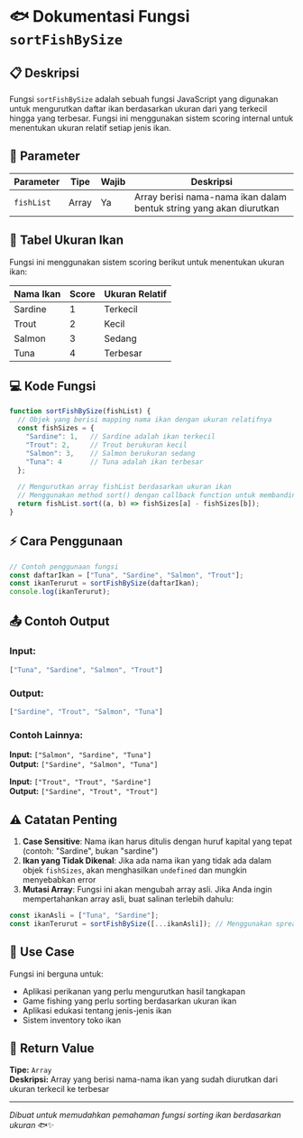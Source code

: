 # 🐟 Dokumentasi Fungsi `sortFishBySize`

## 📋 Deskripsi

Fungsi `sortFishBySize` adalah sebuah fungsi JavaScript yang digunakan untuk mengurutkan daftar ikan berdasarkan ukuran dari yang terkecil hingga yang terbesar. Fungsi ini menggunakan sistem scoring internal untuk menentukan ukuran relatif setiap jenis ikan.

## 🔧 Parameter

| Parameter | Tipe | Wajib | Deskripsi |
|-----------|------|-------|-----------|
| `fishList` | Array | Ya | Array berisi nama-nama ikan dalam bentuk string yang akan diurutkan |

## 🐠 Tabel Ukuran Ikan

Fungsi ini menggunakan sistem scoring berikut untuk menentukan ukuran ikan:

| Nama Ikan | Score | Ukuran Relatif |
|-----------|-------|----------------|
| Sardine | 1 | Terkecil |
| Trout | 2 | Kecil |
| Salmon | 3 | Sedang |
| Tuna | 4 | Terbesar |

## 💻 Kode Fungsi

```javascript
function sortFishBySize(fishList) {
  // Objek yang berisi mapping nama ikan dengan ukuran relatifnya
  const fishSizes = {
    "Sardine": 1,   // Sardine adalah ikan terkecil
    "Trout": 2,     // Trout berukuran kecil
    "Salmon": 3,    // Salmon berukuran sedang
    "Tuna": 4       // Tuna adalah ikan terbesar
  };
  
  // Mengurutkan array fishList berdasarkan ukuran ikan
  // Menggunakan method sort() dengan callback function untuk membandingkan
  return fishList.sort((a, b) => fishSizes[a] - fishSizes[b]);
}
```

## ⚡ Cara Penggunaan

```javascript
// Contoh penggunaan fungsi
const daftarIkan = ["Tuna", "Sardine", "Salmon", "Trout"];
const ikanTerurut = sortFishBySize(daftarIkan);
console.log(ikanTerurut);
```

## 📤 Contoh Output

### Input:
```javascript
["Tuna", "Sardine", "Salmon", "Trout"]
```

### Output:
```javascript
["Sardine", "Trout", "Salmon", "Tuna"]
```

### Contoh Lainnya:

**Input:** `["Salmon", "Sardine", "Tuna"]`  
**Output:** `["Sardine", "Salmon", "Tuna"]`

**Input:** `["Trout", "Trout", "Sardine"]`  
**Output:** `["Sardine", "Trout", "Trout"]`

## ⚠️ Catatan Penting

1. **Case Sensitive**: Nama ikan harus ditulis dengan huruf kapital yang tepat (contoh: "Sardine", bukan "sardine")
2. **Ikan yang Tidak Dikenal**: Jika ada nama ikan yang tidak ada dalam objek `fishSizes`, akan menghasilkan `undefined` dan mungkin menyebabkan error
3. **Mutasi Array**: Fungsi ini akan mengubah array asli. Jika Anda ingin mempertahankan array asli, buat salinan terlebih dahulu:

```javascript
const ikanAsli = ["Tuna", "Sardine"];
const ikanTerurut = sortFishBySize([...ikanAsli]); // Menggunakan spread operator
```

## 🎯 Use Case

Fungsi ini berguna untuk:
- Aplikasi perikanan yang perlu mengurutkan hasil tangkapan
- Game fishing yang perlu sorting berdasarkan ukuran ikan
- Aplikasi edukasi tentang jenis-jenis ikan
- Sistem inventory toko ikan

## 🔄 Return Value

**Tipe:** `Array`  
**Deskripsi:** Array yang berisi nama-nama ikan yang sudah diurutkan dari ukuran terkecil ke terbesar

---

*Dibuat untuk memudahkan pemahaman fungsi sorting ikan berdasarkan ukuran* 🐟✨

